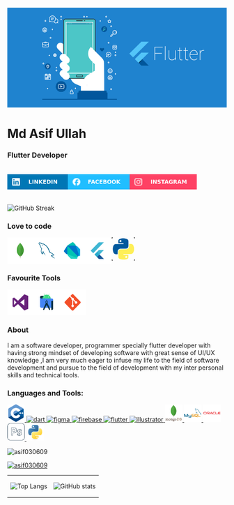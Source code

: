 [![MasterHead](https://github.com/asif030609/asif030609/blob/main/assets/Flutter_gif.png)](https://rishavchanda.io)

# Md Asif Ullah
### Flutter Developer
<br>

<div style="display:flex">
  <a href="https://www.linkedin.com/in/md-asif-ullah-598423330/"> <img src="assets/LINKEDIN.svg" alt="" height="35px" width="auto"></a>
  <a href="https://www.facebook.com/mdasif.ullah.560"> <img src="assets/FACEBOOK.svg" alt="" height="35px" width="auto"></a>
  <a href="https://www.instagram.com/dartriderasif/?next=%2F"><img src="assets/INSTAGRAM.svg" alt="" height="35px" width="auto"></a>
</div>
<br>

![GitHub Streak](https://github-readme-streak-stats.herokuapp.com/?user=asif030609&layout=donut&theme=dark)
### Love to code

<div style="display:flex">
  <img alt="" height="60px" width="60px"   src="assets/MongoDB.svg"/>
  <img alt="" height="60px" width="60px"   src="assets/MySQL.svg"/>
  <img alt="" height="60px" width="60px"   src="assets/Dart.svg"/>
  <img alt="" height="60px" width="60px"   src="assets/Flutter.svg"/>
  <img alt="" height="53px" width="53px"   src="assets/Python.svg"/>
</div>

### Favourite Tools

<div style="display:flex">
<img alt="" height="60px" width="60px"  src="assets/VisualStudio.svg"/>
<img alt="" height="60px" width="60px"  src="assets/AndroidStudio.svg"/>
<img alt="" height="60px" width="60px"  src="assets/Git.svg"/>
</div>

### About
I am a software developer, programmer specially flutter developer with having strong mindset of developing software with great sense of UI/UX knowledge ,I am very much eager to infuse my life to the field of software development and pursue to the field of development with my inter personal skills and technical tools.


<h3 align="left">Languages and Tools:</h3>
<p align="left"> <a href="https://www.w3schools.com/cpp/" target="_blank" rel="noreferrer"> <img src="https://raw.githubusercontent.com/devicons/devicon/master/icons/cplusplus/cplusplus-original.svg" alt="cplusplus" width="40" height="40"/> </a> <a href="https://dart.dev" target="_blank" rel="noreferrer"> <img src="https://www.vectorlogo.zone/logos/dartlang/dartlang-icon.svg" alt="dart" width="40" height="40"/> </a> <a href="https://www.figma.com/" target="_blank" rel="noreferrer"> <img src="https://www.vectorlogo.zone/logos/figma/figma-icon.svg" alt="figma" width="40" height="40"/> </a> <a href="https://firebase.google.com/" target="_blank" rel="noreferrer"> <img src="https://www.vectorlogo.zone/logos/firebase/firebase-icon.svg" alt="firebase" width="40" height="40"/> </a> <a href="https://flutter.dev" target="_blank" rel="noreferrer"> <img src="https://www.vectorlogo.zone/logos/flutterio/flutterio-icon.svg" alt="flutter" width="40" height="40"/> </a> <a 
href="https://www.adobe.com/in/products/illustrator.html" target="_blank" rel="noreferrer"> <img src="https://www.vectorlogo.zone/logos/adobe_illustrator/adobe_illustrator-icon.svg" alt="illustrator" width="40" height="40"/> </a> <a href="https://www.mongodb.com/" target="_blank" rel="noreferrer"> <img src="https://raw.githubusercontent.com/devicons/devicon/master/icons/mongodb/mongodb-original-wordmark.svg" alt="mongodb" width="40" height="40"/> </a> <a href="https://www.mysql.com/" target="_blank" rel="noreferrer"> <img src="https://raw.githubusercontent.com/devicons/devicon/master/icons/mysql/mysql-original-wordmark.svg" alt="mysql" width="40" height="40"/> </a> <a href="https://www.oracle.com/" target="_blank" rel="noreferrer"> <img src="https://raw.githubusercontent.com/devicons/devicon/master/icons/oracle/oracle-original.svg" alt="oracle" width="40" height="40"/> </a> <a href="https://www.photoshop.com/en" target="_blank" rel="noreferrer"> <img src="https://raw.githubusercontent.com/devicons/devicon/master/icons/photoshop/photoshop-line.svg" alt="photoshop" width="40" height="40"/> </a> <a href="https://www.python.org" target="_blank" rel="noreferrer"> <img src="https://raw.githubusercontent.com/devicons/devicon/master/icons/python/python-original.svg" alt="python" width="40" height="40"/> </a> </p>



<p align="left"> <img src="https://komarev.com/ghpvc/?username=asif030609&label=Profile%20views&color=0e75b6&style=flat" alt="asif030609" /> </p>

<p align="left"> <a href="[![trophy](https://github-profile-trophy.vercel.app/?username=ryo-ma&theme=onedark)](https://github.com/ryo-ma/github-profile-trophy)">
<img src="https://github-profile-trophy.vercel.app/?username=asif030609" alt="asif030609" /></a> 
</p>



<table>
<tbody>

<tr>
<td>

![Top Langs](https://github-readme-stats.vercel.app/api/top-langs/?username=asif030609&layout=donut&theme=dark)

</td>

<td>

![GitHub stats]([(https://github-readme-stats.vercel.app/api?username=asif030609&show_icons=true&theme=dark)])

</td>
</tr>

</tbody>
</table>





